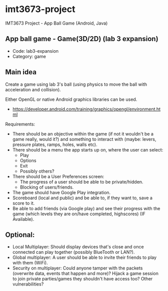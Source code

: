 # imt3673-project
IMT3673 Project - App Ball Game (Android, Java)

## App ball game - Game(3D/2D) (lab 3 expansion)
* Code: lab3-expansion
* Category: game

## Main idea

Create a game using lab 3's ball (using physics to move the ball with acceleration and collision).

Either OpenGL or native Android graphics libraries can be used.

* https://developer.android.com/training/graphics/opengl/environment.html

Requirements:
* There should be an objective within the game (if not it wouldn't be a game really, would it?) and something to interact with (maybe: levers, pressure plates, ramps, holes, walls etc).
* There should be a menu the app starts up on, where the user can select:
  * Play
  * Options
  * Exit
  * Possibly others?
* There should be a User Preferences screen:
  * The progress of a user should be able to be private/hidden.
  * Blocking of users/friends.
* The game should have Google Play integration.
* Scoreboard (local and public) and be able to, if they want to, save a score to it.
* Be able to add friends (via Google play) and see their progress with the game (which levels they are on/have completed, highscores) (IF Available).

## Optional:
* Local Multiplayer: Should display devices that's close and once connected can play together (possibly BlueTooth or LAN?).
* Global multiplayer: A user should be able to invite their friends to play with them (WiFi).
* Security on multiplayer: Could anyone tamper with the packets (overwrite data, events that happen and more)? Hijack a game session to join private parties/games they shouldn't have access too? Other vulnerabilities?
